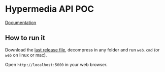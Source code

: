 ﻿Hypermedia API POC
==================

[Documentation](src/ApiPoc/wwwroot/docs/documentation.md)

How to run it
-------------

Download the [last release file](https://github.com/andresmoschini/hypermedia-api-poc/releases), decompress in any folder and run `web.cmd` (or `web` on linux or mac).

Open `http://localhost:5000` in your web browser.